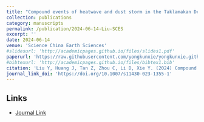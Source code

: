 ```yaml
---
title: "Compound events of heatwave and dust storm in the Taklamakan Desert"
collection: publications
category: manuscripts
permalink: /publication/2024-06-14-Liu-SCES
excerpt: ''
date: 2024-06-14
venue: 'Science China Earth Sciences'
#slidesurl: 'http://academicpages.github.io/files/slides1.pdf'
paperurl: 'https://raw.githubusercontent.com/yongkunxie/yongkunxie.github.io/main/files/2024-06-14-Liu-SCES.pdf'
#bibtexurl: 'http://academicpages.github.io/files/bibtex1.bib'
citation: 'Liu Y, Huang J, Tan Z, Zhou C, Li D, Xie Y. (2024) Compound events of heatwave and dust storm in the Taklamakan Desert. Science China Earth Sciences, 67, 2073–2083.'
journal_link_doi: 'https://doi.org/10.1007/s11430-023-1355-1'
---
```

<!-- 在页面内容中添加链接显示 -->
<h2>Links</h2>
<ul>
    <li><a href="{{ page.journal_link_doi }}">Journal Link</a></li>
</ul>
